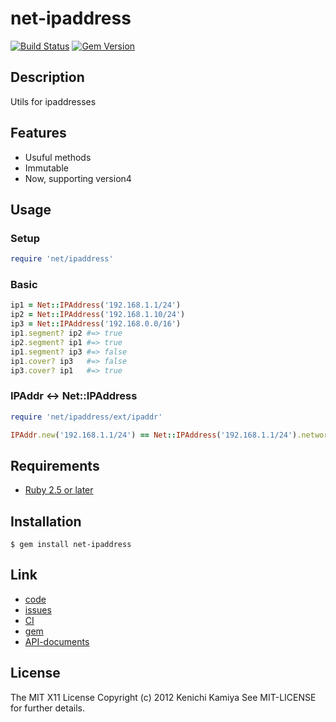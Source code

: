 net-ipaddress
==============

[![Build Status](https://secure.travis-ci.org/kachick/net-ipaddress.png)](http://travis-ci.org/kachick/net-ipaddress)
[![Gem Version](https://badge.fury.io/rb/net-ipaddress.png)](http://badge.fury.io/rb/net-ipaddress)

Description
------------

Utils for ipaddresses

Features
--------

* Usuful methods
* Immutable
* Now, supporting version4

Usage
-----

### Setup

```ruby
require 'net/ipaddress'
```

### Basic

```ruby
ip1 = Net::IPAddress('192.168.1.1/24')
ip2 = Net::IPAddress('192.168.1.10/24')
ip3 = Net::IPAddress('192.168.0.0/16')
ip1.segment? ip2 #=> true
ip2.segment? ip1 #=> true
ip1.segment? ip3 #=> false
ip1.cover? ip3   #=> false
ip3.cover? ip1   #=> true
```

### IPAddr <-> Net::IPAddress

```ruby
require 'net/ipaddress/ext/ipaddr'

IPAddr.new('192.168.1.1/24') == Net::IPAddress('192.168.1.1/24').network #=> true
```

Requirements
------------

* [Ruby 2.5 or later](http://travis-ci.org/#!/kachick/net-ipaddress)

Installation
-------------

```shell
$ gem install net-ipaddress
```

Link
----

* [code](https://github.com/kachick/net-ipaddress)
* [issues](https://github.com/kachick/net-ipaddress/issues)
* [CI](http://travis-ci.org/#!/kachick/net-ipaddress)
* [gem](https://rubygems.org/gems/net-ipaddress)
* [API-documents](http://www.rubydoc.info/github/kachick/net-ipaddress)

License
-------

The MIT X11 License
Copyright (c) 2012 Kenichi Kamiya
See MIT-LICENSE for further details.

